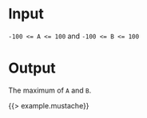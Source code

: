 # Input
  `-100 <= A <= 100` and `-100 <= B <= 100`

# Output
  The maximum of `A` and `B`.

{{> example.mustache}}
